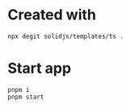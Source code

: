 # Created with

```console
npx degit solidjs/templates/ts . 
```

# Start app
```console
pnpm i
pnpm start
```
